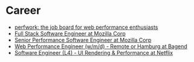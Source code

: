 # Career

- [perfwork: the job board for web performance enthusiasts](https://perfwork.com)
- [Full Stack Software Engineer at Mozilla Corp](jobs/mozilla-full-stack-software-engineer.pdf)
- [Senior Performance Software Engineer at Mozilla Corp](jobs/mozilla-senior-performance-software-engineer.pdf)
- [Web Performance Engineer (w/m/d) - Remote or Hamburg at Bagend](jobs/baqend-web-performance-engineer-(w_m_d)-Remote-or-Hamburg.pdf)
- [Software Engineer (L4) - UI Rendering & Performance at Netflix](jobs/netflix-software-engineer-(L4)-UI-Rendering-&-Performance.pdf)
